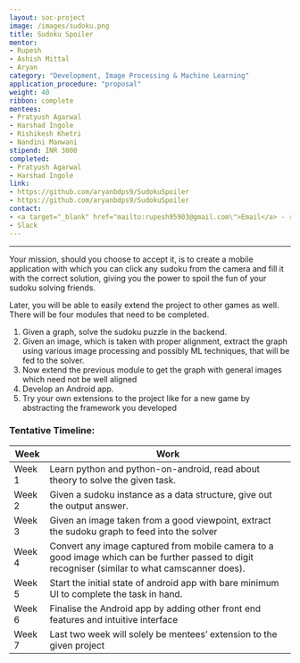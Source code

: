 ```yaml
---
layout: soc-project
image: /images/sudoku.png
title: Sudoku Spoiler
mentor: 
- Rupesh
- Ashish Mittal 
- Aryan 
category: "Development, Image Processing & Machine Learning"
application_procedure: "proposal"
weight: 40
ribbon: complete
mentees: 
- Pratyush Agarwal
- Harshad Ingole
- Rishikesh Khetri
- Nandini Manwani
stipend: INR 3000
completed:
- Pratyush Agarwal
- Harshad Ingole
link:
- https://github.com/aryanbdps9/SudokuSpoiler
- https://github.com/aryanbdps9/SudokuSpoiler
contact: 
- <a target="_blank" href="mailto:rupesh95903@gmail.com\">Email</a> - rupesh95903@gmail.com
- Slack
---
```


---

Your mission, should you choose to accept it, is to create a mobile application with which you can click any sudoku from the camera and fill it with the correct solution, giving you the power to spoil the fun of your sudoku solving friends. 

<!--break-->

Later, you will be able to easily extend the project to other games as well.
There will be four modules that need to be completed.
1) Given a graph, solve the sudoku puzzle in the backend.
2) Given an image, which is taken with proper alignment, extract the graph using various image processing and possibly ML techniques, that will be fed to the solver.
3) Now extend the previous module to get the graph with general images which need not be well aligned
4) Develop an Android app.
5) Try your own extensions to the project like for a new game by abstracting the framework you developed

<!--break-->

### Tentative Timeline:

|Week | Work |
|--- | --- |
| Week 1 | Learn python and python-on-android, read about theory to solve the given task. |
| Week 2 |  Given a sudoku instance as a data structure, give out the output answer.  |
| Week 3 |  Given an image taken from a good viewpoint, extract the sudoku graph to feed into the solver |
| Week 4 | Convert any image captured from mobile camera to a good image which can be further passed to digit recogniser (similar to what camscanner does). |
| Week 5 | Start the initial state of android app with bare minimum UI to complete the task in hand. |
| Week 6 | Finalise the Android app by adding other front end features and intuitive interface |
| Week 7 | Last two week will solely be mentees’ extension to the given project |


